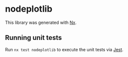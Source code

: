 # nodeplotlib

This library was generated with [Nx](https://nx.dev).

## Running unit tests

Run `nx test nodeplotlib` to execute the unit tests via [Jest](https://jestjs.io).
